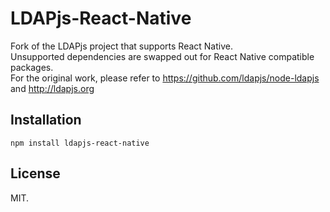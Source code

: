 # LDAPjs-React-Native

Fork of the LDAPjs project that supports React Native.  
Unsupported dependencies are swapped out for React Native compatible packages.  
For the original work, please refer to <https://github.com/ldapjs/node-ldapjs> and <http://ldapjs.org>

## Installation

    npm install ldapjs-react-native


## License

MIT.
